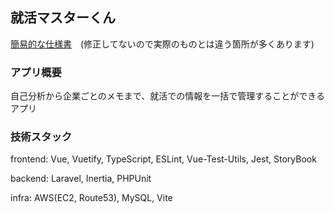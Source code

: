 ## 就活マスターくん

[簡易的な仕様書](https://docs.google.com/spreadsheets/d/1ipORPAk0xfJ4tmbIRVpkdpzZZPQWhMQMVK75dDDESas/edit#gid=682386544)　(修正してないので実際のものとは違う箇所が多くあります)

### アプリ概要

自己分析から企業ごとのメモまで、就活での情報を一括で管理することができるアプリ

### 技術スタック

frontend: Vue, Vuetify, TypeScript, ESLint, Vue-Test-Utils, Jest, StoryBook

backend: Laravel, Inertia, PHPUnit

infra: AWS(EC2, Route53), MySQL, Vite
